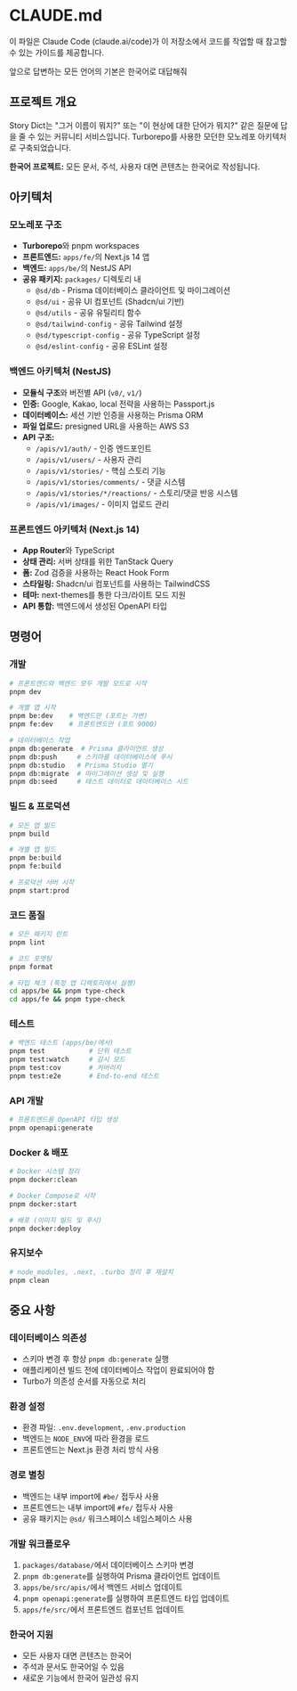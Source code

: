 # CLAUDE.md

이 파일은 Claude Code (claude.ai/code)가 이 저장소에서 코드를 작업할 때 참고할 수 있는 가이드를 제공합니다.

앞으로 답변하는 모든 언어의 기본은 한국어로 대답해줘

## 프로젝트 개요

Story Dict는 "그거 이름이 뭐지?" 또는 "이 현상에 대한 단어가 뭐지?" 같은 질문에 답을 줄 수 있는 커뮤니티 서비스입니다. Turborepo를 사용한 모던한 모노레포 아키텍처로 구축되었습니다.

**한국어 프로젝트:** 모든 문서, 주석, 사용자 대면 콘텐츠는 한국어로 작성됩니다.

## 아키텍처

### 모노레포 구조

- **Turborepo**와 pnpm workspaces
- **프론트엔드:** `apps/fe/`의 Next.js 14 앱
- **백엔드:** `apps/be/`의 NestJS API
- **공유 패키지:** `packages/` 디렉토리 내
  - `@sd/db` - Prisma 데이터베이스 클라이언트 및 마이그레이션
  - `@sd/ui` - 공유 UI 컴포넌트 (Shadcn/ui 기반)
  - `@sd/utils` - 공유 유틸리티 함수
  - `@sd/tailwind-config` - 공유 Tailwind 설정
  - `@sd/typescript-config` - 공유 TypeScript 설정
  - `@sd/eslint-config` - 공유 ESLint 설정

### 백엔드 아키텍처 (NestJS)

- **모듈식 구조**와 버전별 API (`v0/`, `v1/`)
- **인증:** Google, Kakao, local 전략을 사용하는 Passport.js
- **데이터베이스:** 세션 기반 인증을 사용하는 Prisma ORM
- **파일 업로드:** presigned URL을 사용하는 AWS S3
- **API 구조:**
  - `/apis/v1/auth/` - 인증 엔드포인트
  - `/apis/v1/users/` - 사용자 관리
  - `/apis/v1/stories/` - 핵심 스토리 기능
  - `/apis/v1/stories/comments/` - 댓글 시스템
  - `/apis/v1/stories/*/reactions/` - 스토리/댓글 반응 시스템
  - `/apis/v1/images/` - 이미지 업로드 관리

### 프론트엔드 아키텍처 (Next.js 14)

- **App Router**와 TypeScript
- **상태 관리:** 서버 상태를 위한 TanStack Query
- **폼:** Zod 검증을 사용하는 React Hook Form
- **스타일링:** Shadcn/ui 컴포넌트를 사용하는 TailwindCSS
- **테마:** next-themes를 통한 다크/라이트 모드 지원
- **API 통합:** 백엔드에서 생성된 OpenAPI 타입

## 명령어

### 개발

```bash
# 프론트엔드와 백엔드 모두 개발 모드로 시작
pnpm dev

# 개별 앱 시작
pnpm be:dev    # 백엔드만 (포트는 가변)
pnpm fe:dev    # 프론트엔드만 (포트 9000)

# 데이터베이스 작업
pnpm db:generate  # Prisma 클라이언트 생성
pnpm db:push     # 스키마를 데이터베이스에 푸시
pnpm db:studio   # Prisma Studio 열기
pnpm db:migrate  # 마이그레이션 생성 및 실행
pnpm db:seed     # 테스트 데이터로 데이터베이스 시드
```

### 빌드 & 프로덕션

```bash
# 모든 앱 빌드
pnpm build

# 개별 앱 빌드
pnpm be:build
pnpm fe:build

# 프로덕션 서버 시작
pnpm start:prod
```

### 코드 품질

```bash
# 모든 패키지 린트
pnpm lint

# 코드 포맷팅
pnpm format

# 타입 체크 (특정 앱 디렉토리에서 실행)
cd apps/be && pnpm type-check
cd apps/fe && pnpm type-check
```

### 테스트

```bash
# 백엔드 테스트 (apps/be/에서)
pnpm test           # 단위 테스트
pnpm test:watch     # 감시 모드
pnpm test:cov       # 커버리지
pnpm test:e2e       # End-to-end 테스트
```

### API 개발

```bash
# 프론트엔드용 OpenAPI 타입 생성
pnpm openapi:generate
```

### Docker & 배포

```bash
# Docker 시스템 정리
pnpm docker:clean

# Docker Compose로 시작
pnpm docker:start

# 배포 (이미지 빌드 및 푸시)
pnpm docker:deploy
```

### 유지보수

```bash
# node_modules, .next, .turbo 정리 후 재설치
pnpm clean
```

## 중요 사항

### 데이터베이스 의존성

- 스키마 변경 후 항상 `pnpm db:generate` 실행
- 애플리케이션 빌드 전에 데이터베이스 작업이 완료되어야 함
- Turbo가 의존성 순서를 자동으로 처리

### 환경 설정

- 환경 파일: `.env.development`, `.env.production`
- 백엔드는 `NODE_ENV`에 따라 환경을 로드
- 프론트엔드는 Next.js 환경 처리 방식 사용

### 경로 별칭

- 백엔드는 내부 import에 `#be/` 접두사 사용
- 프론트엔드는 내부 import에 `#fe/` 접두사 사용
- 공유 패키지는 `@sd/` 워크스페이스 네임스페이스 사용

### 개발 워크플로우

1. `packages/database/`에서 데이터베이스 스키마 변경
2. `pnpm db:generate`를 실행하여 Prisma 클라이언트 업데이트
3. `apps/be/src/apis/`에서 백엔드 서비스 업데이트
4. `pnpm openapi:generate`를 실행하여 프론트엔드 타입 업데이트
5. `apps/fe/src/`에서 프론트엔드 컴포넌트 업데이트

### 한국어 지원

- 모든 사용자 대면 콘텐츠는 한국어
- 주석과 문서도 한국어일 수 있음
- 새로운 기능에서 한국어 일관성 유지
